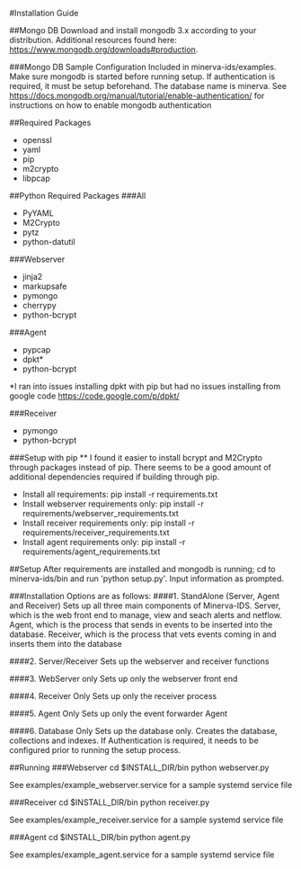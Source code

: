 #Installation Guide

##Mongo DB
Download and install mongodb 3.x according to your distribution.  Additional resources found here: https://www.mongodb.org/downloads#production.

###Mongo DB Sample Configuration
Included in minerva-ids/examples.  Make sure mongodb is started before running setup.  If authentication is required, it must be setup beforehand.  The database name is minerva.  See https://docs.mongodb.org/manual/tutorial/enable-authentication/ for instructions on how to enable mongodb authentication

##Required Packages
- openssl
- yaml
- pip
- m2crypto
- libpcap

##Python Required Packages
###All
- PyYAML
- M2Crypto
- pytz
- python-datutil

###Webserver
- jinja2
- markupsafe
- pymongo
- cherrypy
- python-bcrypt

###Agent
- pypcap
- dpkt*
- python-bcrypt

*I ran into issues installing dpkt with pip but had no issues installing from google code https://code.google.com/p/dpkt/

###Receiver
- pymongo
- python-bcrypt

###Setup with pip 
** I found it easier to install bcrypt and M2Crypto through packages instead of pip.  There seems to be a good amount of additional dependencies required if building through pip.
- Install all requirements: pip install -r requirements.txt
- Install webserver requirements only: pip install -r requirements/webserver_requirements.txt
- Install receiver requirements only: pip install -r requirements/receiver_requirements.txt
- Install agent requirements only: pip install -r requirements/agent_requirements.txt

##Setup
After requirements are installed and mongodb is running; cd to minerva-ids/bin and run 'python setup.py'.  Input information as prompted. 

###Installation Options are as follows:
####1.  StandAlone (Server, Agent and Receiver)
Sets up all three main components of Minerva-IDS.  Server, which is the web front end to manage, view and seach alerts and netflow.  Agent, which is the process that sends in events to be inserted into the database.  Receiver, which is the process that vets events coming in and inserts them into the database

####2.  Server/Receiver
Sets up the webserver and receiver functions

####3.  WebServer only
Sets up only the webserver front end

####4.  Receiver Only
Sets up only the receiver process

####5.  Agent Only
Sets up only the event forwarder Agent

####6. Database Only
Sets up the database only.  Creates the database, collections and indexes.  If Authentication is required, it needs to be configured prior to running the setup process.

##Running
###Webserver
cd $INSTALL_DIR/bin
python webserver.py

See examples/example_webserver.service for a sample systemd service file

###Receiver
cd $INSTALL_DIR/bin
python receiver.py

See examples/example_receiver.service for a sample systemd service file

###Agent
cd $INSTALL_DIR/bin
python agent.py

See examples/example_agent.service for a sample systemd service file
